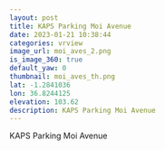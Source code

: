 ```yaml
---
layout: post
title: KAPS Parking Moi Avenue
date: 2023-01-21 10:38:44
categories: vrview
image_url: moi_aves_2.png
is_image_360: true
default_yaw: 0
thumbnail: moi_aves_th.png
lat: -1.2841036
lon: 36.8244125
elevation: 103.62
description: KAPS Parking Moi Avenue
---
```

KAPS Parking Moi Avenue
